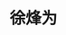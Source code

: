 ---
# Display name

title: 徐烽为
user_groups: ["Current Master Students"]



organizations:
- name: 2017- 

Interests:
- Moment closure

---
